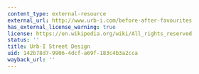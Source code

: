 ```yaml
---
content_type: external-resource
external_url: http://www.urb-i.com/before-after-favourites
has_external_license_warning: true
license: https://en.wikipedia.org/wiki/All_rights_reserved
status: ''
title: Urb-I Street Design
uid: 142b78d7-9906-4dcf-a69f-183c4b3a2cca
wayback_url: ''
---
```

